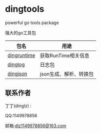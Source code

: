# dingtools
powerful go tools package

强大的go工具包

| 包名                         | 用途                   |
| ---------------------------- | ---------------------- |
| [dingruntime](./dingruntime) | 获取RunTime相关信息    |
| [dinglog](./dinglog)         | 日志包                 |
| [dingjson](./dingjson)       | json生成、解析、转换包 |

## 联系作者

丁丁(dinglz) : 

QQ:1149978856

邮箱:dlz1149978856@163.com